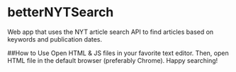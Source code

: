 # betterNYTSearch
Web app that uses the NYT article search API to find articles based on keywords and publication dates.

##How to Use
Open HTML & JS files in your favorite text editor. Then, open HTML file in the default browser (preferably Chrome). Happy searching!